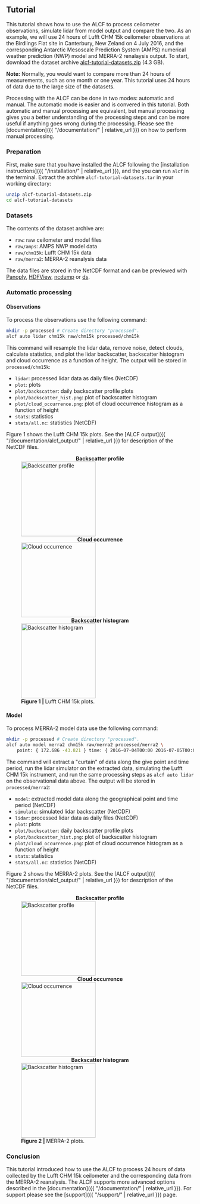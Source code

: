 
## Tutorial

This tutorial shows how to use the ALCF to process ceilometer observations,
simulate lidar from model output and compare the two. As an example,
we will use 24 hours of Lufft CHM 15k ceilometer observations
at the Birdlings Flat site in Canterbury, New Zeland on 4 July 2016,
and the corresponding Antarctic Mesoscale Prediction System (AMPS)
numerical weather prediction (NWP) model and MERRA-2 renalaysis output.
To start, download the dataset archive
[alcf-tutorial-datasets.zip](https://ucliveac-my.sharepoint.com/:u:/g/personal/pku33_uclive_ac_nz/EUWuGIHN6m9CgyoEJi5nf7wBX32C-YaXaCDln8OwxL_aKA?e=H47qEa) (4.3 GB).

**Note:** Normally, you would want to compare more than 24 hours of
measurements, such as one month or one year. This tutorial uses 24 hours of
data due to the large size of the datasets.

Processing with the ALCF can be done in two modes: automatic and manual.
The automatic mode is easier and is convered in this tutorial. Both automatic
and manual processing are equivalent, but manual processing gives you a better
understanding of the processing steps and can be more useful if anything
goes wrong during the processing. Please see the
[documentation]({{ "/documentation/" | relative_url }}) on how to perform manual processing.

### Preparation

First, make sure that you have installed the ALCF following the [installation
instructions]({{ "/installation/" | relative_url }}), and the you can run `alcf` in the
terminal. Extract the archive `alcf-tutorial-datasets.tar` in your working
directory:

```sh
unzip alcf-tutorial-datasets.zip
cd alcf-tutorial-datasets
```

### Datasets

The contents of the dataset archive are:

- `raw`: raw ceilometer and model files
- `raw/amps`: AMPS NWP model data
- `raw/chm15k`: Lufft CHM 15k data
- `raw/merra2`: MERRA-2 reanalysis data

The data files are stored in the NetCDF format and can be previewed
with [Panoply](https://www.giss.nasa.gov/tools/panoply/),
[HDFView](https://www.hdfgroup.org/downloads/hdfview/),
[ncdump](https://www.unidata.ucar.edu/software/netcdf/docs/netcdf_utilities_guide.html#ncdump_guide) or
[ds](https://github.com/peterkuma/ds-python).

### Automatic processing

#### Observations

To process the observations use the following command:

```sh
mkdir -p processed # Create directory "processed".
alcf auto lidar chm15k raw/chm15k processed/chm15k
```

This command will resample the lidar data, remove noise, detect clouds,
calculate statistics, and plot the lidar backscatter, backscatter histogram
and cloud occurrence as a function of height. The output will
be stored in `processed/chm15k`:

- `lidar`: processed lidar data as daily files (NetCDF)
- `plot`: plots
- `plot/backscatter`: daily backscatter profile plots
- `plot/backscatter_hist.png`: plot of backscatter histogram
- `plot/cloud_occurrence.png`: plot of cloud occurrence
    histogram as a function of height
- `stats`: statistics
- `stats/all.nc`: statistics (NetCDF)

Figure 1 shows the Lufft CHM 15k plots.
See the [ALCF output]({{ "/documentation/alcf_output/" | relative_url }}) for description of the NetCDF
files.

<figure>
<div class="img-flex nospace">
<div><center><strong>Backscatter profile</strong></center><a href="chm15k/plot/backscatter/2016-07-04T000000.png"><img alt="Backscatter profile" src="chm15k/plot/backscatter/2016-07-04T000000.png" height="200" /></a></div>
<div><center><strong>Cloud occurrence</strong></center><a href="chm15k/plot/cloud_occurrence.png"><img alt="Cloud occurrence" src="chm15k/plot/cloud_occurrence.png" height="200" /></a></div>
<div><center><strong>Backscatter histogram</strong></center><a href="chm15k/plot/backscatter_hist.png"><img alt="Backscatter histogram" src="chm15k/plot/backscatter_hist.png" height="200" /></a></div>
</div>
<figcaption><strong>Figure 1 | </strong>Lufft CHM 15k plots.</figcaption>
</figure>

#### Model

To process MERRA-2 model data use the following command:

```sh
mkdir -p processed # Create directory "processed".
alcf auto model merra2 chm15k raw/merra2 processed/merra2 \
    point: { 172.686 -43.821 } time: { 2016-07-04T00:00 2016-07-05T00:00 }
```

The command will extract a "curtain" of data along the give point and time
period, run the lidar simulator on the extracted data,
simulating the Lufft CHM 15k instrument, and run the same processing steps as
`alcf auto lidar` on the observational data above.
The output will be stored in `processed/merra2`:

- `model`: extracted model data along the geographical point and time period
    (NetCDF)
- `simulate`: simulated lidar backscatter (NetCDF)
- `lidar`: processed lidar data as daily files (NetCDF)
- `plot`: plots
- `plot/backscatter`: daily backscatter profile plots
- `plot/backscatter_hist.png`: plot of backscatter histogram
- `plot/cloud_occurrence.png`: plot of cloud occurrence
    histogram as a function of height
- `stats`: statistics
- `stats/all.nc`: statistics (NetCDF)

Figure 2 shows the MERRA-2 plots.
See the [ALCF output]({{ "/documentation/alcf_output/" | relative_url }}) for description of the NetCDF
files.

<figure>
<div class="img-flex nospace">
<div><center><strong>Backscatter profile</strong></center><a href="merra2/plot/backscatter/2016-07-04T000000.png"><img alt="Backscatter profile" src="merra2/plot/backscatter/2016-07-04T000000.png" height="200" /></a></div>
<div><center><strong>Cloud occurrence</strong></center><a href="merra2/plot/cloud_occurrence.png"><img alt="Cloud occurrence" src="merra2/plot/cloud_occurrence.png" height="200" /></a></div>
<div><center><strong>Backscatter histogram</strong></center><a href="merra2/plot/backscatter_hist.png"><img alt="Backscatter histogram" src="merra2/plot/backscatter_hist.png" height="200" /></a></div>
</div>
<figcaption><strong>Figure 2 | </strong>MERRA-2 plots.</figcaption>
</figure>

<!--
#### Comparison

TODO
-->

### Conclusion

This tutorial introduced how to use the ALCF to process 24 hours of data
collected by the Lufft CHM 15k ceilometer and the corresponding data from the
MERRA-2 reanalysis. The ALCF supports more advanced options described in the
[documentation]({{ "/documentation/" | relative_url }}).
For support please see the [support]({{ "/support/" | relative_url }}) page.
